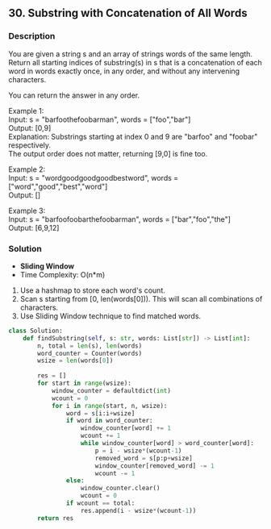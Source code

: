 ## 30. Substring with Concatenation of All Words

### Description

You are given a string s and an array of strings words of the same length. Return all starting indices of substring(s) in s that is a concatenation of each word in words exactly once, in any order, and without any intervening characters.

You can return the answer in any order.

Example 1:  
Input: s = "barfoothefoobarman", words = ["foo","bar"]  
Output: [0,9]  
Explanation: Substrings starting at index 0 and 9 are "barfoo" and "foobar" respectively.  
The output order does not matter, returning [9,0] is fine too.  

Example 2:  
Input: s = "wordgoodgoodgoodbestword", words = ["word","good","best","word"]  
Output: []  

Example 3:  
Input: s = "barfoofoobarthefoobarman", words = ["bar","foo","the"]  
Output: [6,9,12]  

### Solution

* **Sliding Window**
* Time Complexity: O(n*m)
1. Use a hashmap to store each word's count.
2. Scan s starting from [0, len(words[0])). This will scan all combinations of characters.
3. Use Sliding Window technique to find matched words.

```python
class Solution:
    def findSubstring(self, s: str, words: List[str]) -> List[int]:
        n, total = len(s), len(words)
        word_counter = Counter(words)
        wsize = len(words[0])
        
        res = []
        for start in range(wsize):
            window_counter = defaultdict(int)
            wcount = 0
            for i in range(start, n, wsize):
                word = s[i:i+wsize]
                if word in word_counter:
                    window_counter[word] += 1
                    wcount += 1
                    while window_counter[word] > word_counter[word]:
                        p = i - wsize*(wcount-1)
                        removed_word = s[p:p+wsize]
                        window_counter[removed_word] -= 1
                        wcount -= 1
                else:
                    window_counter.clear()
                    wcount = 0
                if wcount == total:
                    res.append(i - wsize*(wcount-1))
        return res
```